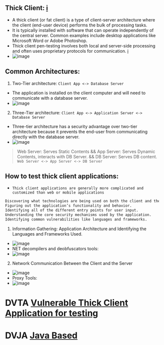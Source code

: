 ## Thick Client: [i](https://www.cyberark.com/resources/threat-research-blog/thick-client-penetration-testing-methodology)
- A thick client (or fat client) is a type of client-server architecture where the client (end-user device) performs the bulk of processing tasks.
- It is typically installed with software that can operate independently of the central server. Common examples include desktop applications like Microsoft Word or Adobe Photoshop.
- Thick client pen-testing involves both local and server-side processing and often uses proprietary protocols for communication. [i](https://wiki.owasp.org/index.php/OWASP_Windows_Binary_Executable_Files_Security_Checks_Project)
- ![image](https://github.com/user-attachments/assets/ad1715b7-dca3-4eb0-8173-9cc00c2c88da)

## Common Architectures:
1. Two-Tier architecture: `Client App <-> Database Server`
- The application is installed on the client computer and will need to communicate with a database server.
- ![image](https://github.com/user-attachments/assets/6203a3ea-e246-4aeb-9385-5e937516e656)


2. Three-Tier architecture: `Client App <-> Application Server <-> Database Server`
- Three-tier architecture has a security advantage over two-tier architecture because it prevents the end-user from communicating directly with the database server.
- ![image](https://github.com/user-attachments/assets/93ce601a-394a-4bf5-989d-fdd1a6d3e0ed)

> Web Server: Serves Static Contents && App Server: Serves Dynamic Contents, interacts with DB Server. && DB Server: Serves DB content. `Web Server <-> App Server <-> DB Server`

## How to test thick client applications:
- `Thick client applications are generally more complicated and customized than web or mobile applications`
```XML
Discovering what technologies are being used on both the client and the server sides.
Figuring out the application’s functionality and behavior.
Identifying all of the different entry points for user input.
Understanding the core security mechanisms used by the application.
Identifying common vulnerabilities like languages and frameworks.
```

1. Information Gathering: Application Architecture and Identifying the Languages and Frameworks Used.
- ![image](https://github.com/user-attachments/assets/ee5d28e8-ab9c-429f-8be5-7f8265ce90a9)
- NET decompilers and deobfuscators tools:
- ![image](https://github.com/user-attachments/assets/254d8304-40b6-4c37-9816-1f26be761730)

2. Network Communication Between the Client and the Server
- ![image](https://github.com/user-attachments/assets/8e6319db-6b09-48c3-9e4f-db139577e4bc)
- Proxy Tools:
- ![image](https://github.com/user-attachments/assets/9d0775e1-e137-4b57-97c2-4e34de33402d)


# DVTA [Vulnerable Thick Client Application for testing](https://github.com/srini0x00/dvta)
# DVJA [Java Based](https://github.com/appsecco/dvja)
